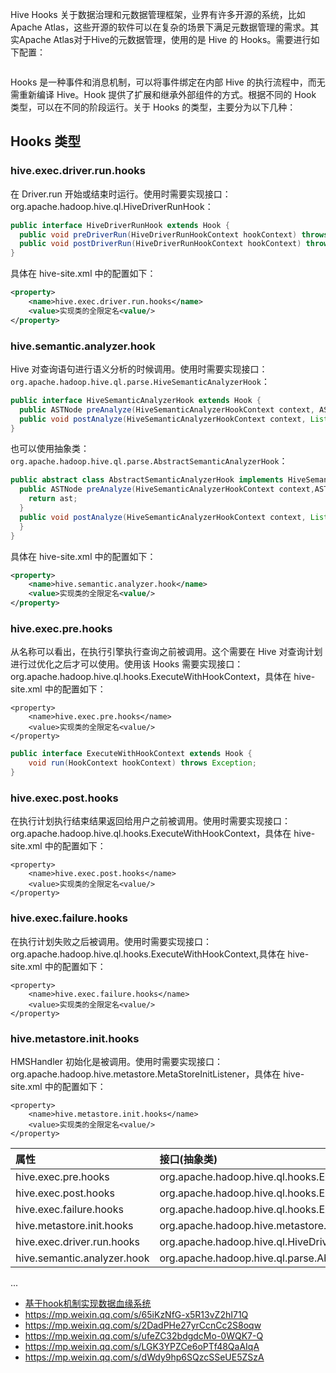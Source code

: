 
Hive Hooks
关于数据治理和元数据管理框架，业界有许多开源的系统，比如Apache Atlas，这些开源的软件可以在复杂的场景下满足元数据管理的需求。其实Apache Atlas对于Hive的元数据管理，使用的是 Hive 的 Hooks。需要进行如下配置：

```xml

```

Hooks 是一种事件和消息机制，可以将事件绑定在内部 Hive 的执行流程中，而无需重新编译 Hive。Hook 提供了扩展和继承外部组件的方式。根据不同的 Hook 类型，可以在不同的阶段运行。关于 Hooks 的类型，主要分为以下几种：

## Hooks 类型

### hive.exec.driver.run.hooks

在 Driver.run 开始或结束时运行。使用时需要实现接口：org.apache.hadoop.hive.ql.HiveDriverRunHook：
```java
public interface HiveDriverRunHook extends Hook {
  public void preDriverRun(HiveDriverRunHookContext hookContext) throws Exception;
  public void postDriverRun(HiveDriverRunHookContext hookContext) throws Exception;
}
```
具体在 hive-site.xml 中的配置如下：
```xml
<property>
    <name>hive.exec.driver.run.hooks</name>
    <value>实现类的全限定名<value/>
</property>
```

### hive.semantic.analyzer.hook

Hive 对查询语句进行语义分析的时候调用。使用时需要实现接口：`org.apache.hadoop.hive.ql.parse.HiveSemanticAnalyzerHook`：
```java
public interface HiveSemanticAnalyzerHook extends Hook {
  public ASTNode preAnalyze(HiveSemanticAnalyzerHookContext context, ASTNode ast) throws SemanticException;
  public void postAnalyze(HiveSemanticAnalyzerHookContext context, List<Task<? extends Serializable>> rootTasks) throws SemanticException;
}
```
也可以使用抽象类：`org.apache.hadoop.hive.ql.parse.AbstractSemanticAnalyzerHook`：
```java
public abstract class AbstractSemanticAnalyzerHook implements HiveSemanticAnalyzerHook {
  public ASTNode preAnalyze(HiveSemanticAnalyzerHookContext context,ASTNode ast) throws SemanticException {
    return ast;
  }
  public void postAnalyze(HiveSemanticAnalyzerHookContext context, List<Task<? extends Serializable>> rootTasks) throws SemanticException {
  }
}
```



具体在 hive-site.xml 中的配置如下：
```xml
<property>
    <name>hive.semantic.analyzer.hook</name>
    <value>实现类的全限定名<value/>
</property>
```




### hive.exec.pre.hooks

从名称可以看出，在执行引擎执行查询之前被调用。这个需要在 Hive 对查询计划进行过优化之后才可以使用。使用该 Hooks 需要实现接口：org.apache.hadoop.hive.ql.hooks.ExecuteWithHookContext，具体在 hive-site.xml 中的配置如下：
```
<property>
    <name>hive.exec.pre.hooks</name>
    <value>实现类的全限定名<value/>
</property>
```

```java
public interface ExecuteWithHookContext extends Hook {
    void run(HookContext hookContext) throws Exception;
}
```

### hive.exec.post.hooks

在执行计划执行结束结果返回给用户之前被调用。使用时需要实现接口：org.apache.hadoop.hive.ql.hooks.ExecuteWithHookContext，具体在 hive-site.xml 中的配置如下：
```
<property>
    <name>hive.exec.post.hooks</name>
    <value>实现类的全限定名<value/>
</property>
```

### hive.exec.failure.hooks

在执行计划失败之后被调用。使用时需要实现接口：org.apache.hadoop.hive.ql.hooks.ExecuteWithHookContext,具体在 hive-site.xml 中的配置如下：
```
<property>
    <name>hive.exec.failure.hooks</name>
    <value>实现类的全限定名<value/>
</property>
```

### hive.metastore.init.hooks

HMSHandler 初始化是被调用。使用时需要实现接口：org.apache.hadoop.hive.metastore.MetaStoreInitListener，具体在 hive-site.xml 中的配置如下：
```
<property>
    <name>hive.metastore.init.hooks</name>
    <value>实现类的全限定名<value/>
</property>
```





| 属性 | 接口(抽象类) |
| :------------- | :------------- |
| hive.exec.pre.hooks | org.apache.hadoop.hive.ql.hooks.ExecuteWithHookContext |
| hive.exec.post.hooks | org.apache.hadoop.hive.ql.hooks.ExecuteWithHookContext |
| hive.exec.failure.hooks | org.apache.hadoop.hive.ql.hooks.ExecuteWithHookContext |
| hive.metastore.init.hooks | org.apache.hadoop.hive.metastore.MetaStoreInitListener |
| hive.exec.driver.run.hooks | org.apache.hadoop.hive.ql.HiveDriverRunHook |
| hive.semantic.analyzer.hook | org.apache.hadoop.hive.ql.parse.AbstractSemanticAnalyzerHook |


...


- [基于hook机制实现数据血缘系统](https://mp.weixin.qq.com/s/LG2ZWZkV3sFA8sYPcAtEfA)
- https://mp.weixin.qq.com/s/65iKzNfG-x5R13vZ2hI71Q
- https://mp.weixin.qq.com/s/2DadPHe27yrCcnCc2S8oqw
- https://mp.weixin.qq.com/s/ufeZC32bdgdcMo-0WQK7-Q
- https://mp.weixin.qq.com/s/LGK3YPZCe6oPTf48QaAIqA
- https://mp.weixin.qq.com/s/dWdy9hp6SQzcSSeUE5ZSzA
